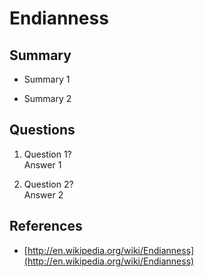 Endianness
==========

Summary
-------
* Summary 1

* Summary 2

Questions
---------
1. Question 1?  
Answer 1

2. Question 2?  
Answer 2

References
----------
* [http://en.wikipedia.org/wiki/Endianness](http://en.wikipedia.org/wiki/Endianness)